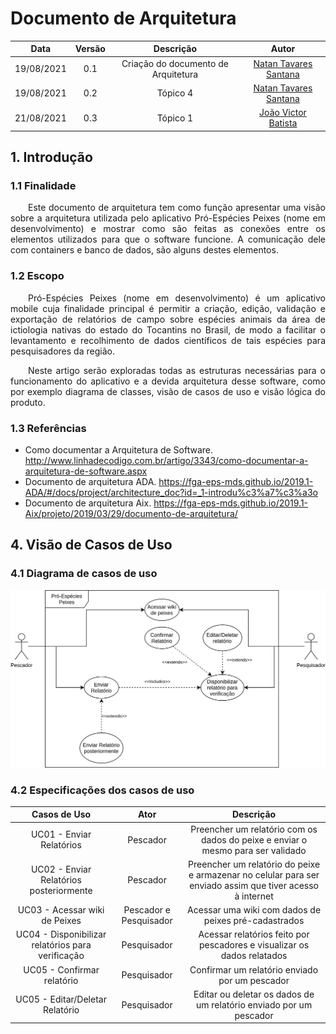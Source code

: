 # Documento de Arquitetura

|    Data    | Versão |              Descrição              |                         Autor                          |
| :--------: | :----: | :---------------------------------: | :----------------------------------------------------: |
| 19/08/2021 |  0.1   | Criação do documento de Arquitetura | [Natan Tavares Santana](https://github.com/Neitan2001) |
| 19/08/2021 |  0.2   |              Tópico 4               | [Natan Tavares Santana](https://github.com/Neitan2001) |
| 21/08/2021 |  0.3   |              Tópico 1               | [João Victor Batista](https://github.com/jvBatista) |

## 1. Introdução

### 1.1 Finalidade

<p align="justify"> &emsp;&emsp;Este documento de arquitetura tem como função apresentar uma visão sobre a arquitetura utilizada pelo aplicativo Pró-Espécies Peixes (nome em desenvolvimento) e mostrar como são feitas as conexões entre os elementos utilizados para que o software funcione. A comunicação dele com containers e banco de dados, são alguns destes elementos.</p>

### 1.2 Escopo

<p align="justify"> &emsp;&emsp;Pró-Espécies Peixes (nome em desenvolvimento) é um aplicativo mobile cuja finalidade principal é permitir a criação, edição, validação e exportação de relatórios de campo sobre espécies animais da área de ictiologia nativas do estado do Tocantins no Brasil, de modo a facilitar o levantamento e recolhimento de dados científicos de tais espécies para pesquisadores da região.</p>

<p align="justify"> &emsp;&emsp;Neste artigo serão exploradas todas as estruturas necessárias para o funcionamento do aplicativo e a devida arquitetura desse software, como por exemplo diagrama de classes, visão de casos de uso e visão lógica do produto.</p>

### 1.3 Referências

- Como documentar a Arquitetura de Software. http://www.linhadecodigo.com.br/artigo/3343/como-documentar-a-arquitetura-de-software.aspx
- Documento de arquitetura ADA. https://fga-eps-mds.github.io/2019.1-ADA/#/docs/project/architecture_doc?id=_1-introdu%c3%a7%c3%a3o
- Documento de arquitetura Aix. https://fga-eps-mds.github.io/2019.1-Aix/projeto/2019/03/29/documento-de-arquitetura/


## 4. Visão de Casos de Uso

### 4.1 Diagrama de casos de uso
![Diagrama de casos de uso](../Assets/Images/ArchitectureDocument/casos_de_uso.png)

### 4.2 Especificações dos casos de uso

|                   Casos de Uso                    |          Ator          |                                                 Descrição                                                 |
| :-----------------------------------------------: | :--------------------: | :-------------------------------------------------------------------------------------------------------: |
|             UC01 - Enviar Relatórios              |        Pescador        |              Preencher um relatório com os dados do peixe e enviar o mesmo para ser validado              |
|      UC02 - Enviar Relatórios posteriormente      |        Pescador        | Preencher um relatório do peixe e armazenar no celular para ser enviado assim que tiver acesso à internet |
|           UC03 - Acessar wiki de Peixes           | Pescador e Pesquisador |                           Acessar uma wiki com dados de peixes pré-cadastrados                            |
| UC04 - Disponibilizar relatórios para verificação |      Pesquisador       |                  Acessar relatórios feito por pescadores e visualizar os dados relatados                  |
|            UC05 - Confirmar relatório             |      Pesquisador       |                              Confirmar um relatório enviado por um pescador                               |
|          UC05 - Editar/Deletar Relatório          |      Pesquisador       |                    Editar ou deletar os dados de um relatório enviado por um pescador                     |